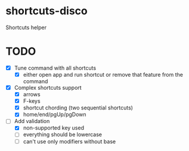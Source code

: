 # shortcuts-disco

Shortcuts helper

# TODO

- [x] Tune command with all shortcuts
    - [x] either open app and run shortcut or remove that feature from the command
- [x] Complex shortcuts support
    - [x] arrows
    - [x] F-keys
    - [x] shortcut chording (two sequential shortcuts)
    - [x] home/end/pgUp/pgDown
- [ ]  Add validation
    - [x] non-supported key used
    - [ ] everything should be lowercase
    - [ ] can't use only modifiers without base
